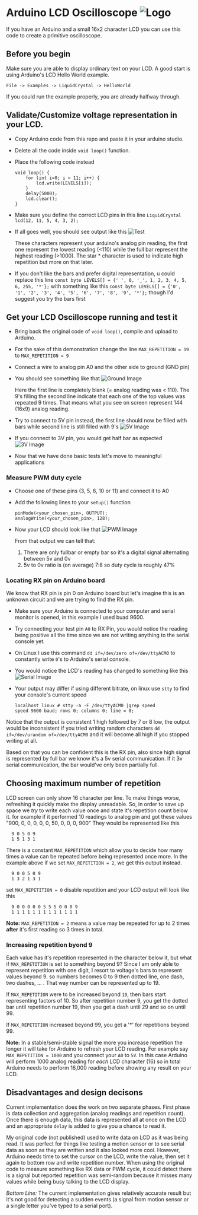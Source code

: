 # Arduino LCD Oscilloscope ![Logo](https://raw.githubusercontent.com/ramast/arduino-lcd-oscilloscope/master/images/logo.jpg "Logo")

If you have an Arduino and a small 16x2 character LCD you can use this code to create a primitive oscilloscope.

## Before you begin
Make sure you are able to display ordinary text on your LCD. A good start is using Arduino's LCD Hello World example.

    File -> Examples -> LiquidCrystal -> HelloWorld

If you could run the example properly, you are already halfway through.

## Validate/Customize voltage representation in your LCD.
* Copy Arduino code from this repo and paste it in your arduino studio.
* Delete all the code inside `void loop()` function.
* Place the following code instead

      void loop() {
          for (int i=0; i < 11; i++) {
              lcd.write(LEVELS[i]);
          }
          delay(5000);
          lcd.clear();
      }
* Make sure you define the correct LCD pins in this line `LiquidCrystal lcd(12, 11, 5, 4, 3, 2);`
* If all goes well, you should see output like this
  ![Test](https://raw.githubusercontent.com/ramast/arduino-lcd-oscilloscope/master/images/test.jpg "Test Image")

  These characters represent your arduino's analog pin reading, the first one represent the lowest reading (<110) while the full bar represent the highest reading (>1000).
  The star \* character is used to indicate high repetition but more on that later.

* If you don't like the bars and prefer digital representation, u could replace this line
  `const byte LEVELS[] = {' ', 0, '_', 1, 2, 3, 4, 5, 6, 255, '*'};`
  with something like this
  `const byte LEVELS[] = {'0', '1', '2', '3', '4', '5', '6', '7', '8', '9', '*'};`
  though I'd suggest you try the bars first

## Get your LCD Oscilloscope running and test it
* Bring back the original code of `void loop()`, compile and upload to Arduino.
* For the sake of this demonstration change the line `MAX_REPETITION = 19` to `MAX_REPETITION = 9`
* Connect a wire to analog pin A0 and the other side to ground (GND pin)
* You should see something like that
    ![Ground Image](https://raw.githubusercontent.com/ramast/arduino-lcd-oscilloscope/master/images/ground.jpg "LCD Image")
  
  Here the first line is completely blank (= analog reading was < 110). 
  The 9's filling the second line indicate that each one of the top values was repeated 9 times. That means what you see on screen represent 144 (16x9) analog reading.
* Try to connect to 5V pin instead, the first line should now be filled with bars while second line is still filled with  9's
  ![5V Image](https://raw.githubusercontent.com/ramast/arduino-lcd-oscilloscope/master/images/5v.jpg "5V LCD Image")
* If you connect to 3V pin, you would get half bar as expected
  ![3V Image](https://raw.githubusercontent.com/ramast/arduino-lcd-oscilloscope/master/images/3-3v.jpg "3V LCD Image")

* Now that we have done basic tests let's move to meaningful applications

### Measure PWM duty cycle
* Choose one of these pins (3, 5, 6, 10 or 11) and connect it to A0
* Add the following lines to your `setup()` function

      pinMode(<your_chosen_pin>, OUTPUT);
      analogWrite(<your_chosen_pin>, 128);

 * Now your LCD should look like that
   ![PWM Image](https://raw.githubusercontent.com/ramast/arduino-lcd-oscilloscope/master/images/pwm.jpg "PWM LCD Image")
   
   From that output we can tell that:
   1. There are only fullbar or empty bar so it's a digital signal alternating between 5v and 0v
   2. 5v to 0v ratio is (on average) 7:8 so duty cycle is roughly 47%

### Locating RX pin on Arduino board
We know that RX pin is pin 0 on Arduino board but let's imagine this is an unknown circuit and we are trying to find the RX pin.

* Make sure your Arduino is connected to your computer and serial monitor is opened, in this example I used buad 9600.
* Try connecting your test pin `A0` to RX Pin, you would notice the reading being positive all the time since we are not writing anything to the serial console yet.
* On Linux I use this command `dd if=/dev/zero of=/dev/ttyACM0` to constantly write `0`'s to Arduino's serial console.
* You would notice the LCD's reading has changed to something like this
  ![Serial Image](https://raw.githubusercontent.com/ramast/arduino-lcd-oscilloscope/master/images/serial_rx.jpg "Serial RX LCD Image")
* Your output may differ if using different bitrate, on linux use `stty` to find your console's current speed

      localhost linux # stty -a -F /dev/ttyACM0 |grep speed
      speed 9600 baud; rows 0; columns 0; line = 0;

Notice that the output is consistent 1 high followed by 7 or 8 low, the output would be inconsistent if you tried writing random characters `dd if=/dev/urandom of=/dev/ttyACM0` and it will become all high if you stopped writing at all.

Based on that you can be confident this is the RX pin, also since high signal is represented by full bar we know it's a 5v serial communication. If it 3v serial communication, the bar would've only been partially full.

## Choosing maximum number of repetition
LCD screen can only show 16 character per line. To make things worse, refreshing it quickly make the display unreadable. So, in order to save up space we *try* to write each value once and state it's repetition count below it. for example if it performed 10 readings to analog pin and got these values "900, 0, 0, 0, 0, 0, 50, 0, 0, 0, 900"
They would be represented like this

      9 0 5 0 9
      1 5 1 3 1

There is a constant `MAX_REPETITION` which allow you to decide how many times a value can be repeated before being represented once more. In the example above if we set `MAX_REPETITION = 2`, we get this output instead.

      9 0 0 5 0 9
      1 3 2 1 3 1

set `MAX_REPETITION = 0` disable repetition and your LCD output will look like this

      9 0 0 0 0 0 5 5 5 0 0 0 9
      1 1 1 1 1 1 1 1 1 1 1 1 1

__Note:__ `MAX_REPETITION = 2` means a value may be repeated for up to 2 times **after** it's first reading so 3 times in total.

### Increasing repetition byond 9
Each value has it's repetition represented in the character below it, but what if `MAX_REPETITION` is set to something beyond 9? Since I am only able to represent repetition with one digit, I resort to voltage's bars to represent values beyond 9.
so numbers becomes 0 to 9 then dotted line, one dash, two dashes, ... . That way number can be represented up to 19.

If `MAX_REPETITION` were to be increased beyond `19`, then bars start representing factors of 10.
So after repetition number 9, you get the dotted bar until repetition number 19, then you get a dash until 29 and so on until 99.

If `MAX_REPETITION` increased beyond 99, you get a '\*' for repetitions beyond 99.

__Note:__ In a stable/semi-stable signal the more you increase repetition the longer it will take for Arduino to refresh your LCD reading. For example say `MAX_REPETITION = 1000` and you connect your `A0` to `5V`. In this case Arduino will perform 1000 analog reading for *each* LCD character (16) so in total Arduino needs to perform 16,000 reading before showing any result on your LCD.

## Disadvantages and design decisons

Current implementation does the work on two separate phases. First phase is data collection and aggregation (analog readings and repetition count). Once there is enough data, this data is represented all at once on the LCD and an appropriate `delay` is added to give you a chance to read it.

My original code (not published) used to write data on LCD as it was being read. It was perfect for things like testing a motion sensor or to see serial data as soon as they are written and it also looked more cool.
However, Arduino needs time to set the cursor on the LCD, write the value, then set it again to bottom row and write repetition number. When using the original code to measure something like RX data or PWM cycle, it could detect there is a signal but reported repetition was semi-random because it misses many values while being busy talking to the LCD display.

*Bottom Line:*
The current implementation gives relatively accurate result but it's not good for detecting a sudden events (a signal from motion sensor or a single letter you've typed to a serial port).
